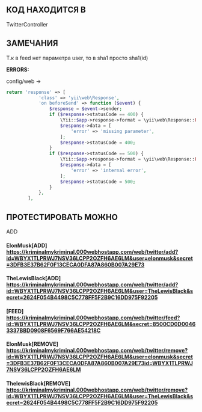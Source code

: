 КОД НАХОДИТСЯ В
------------

TwitterController

ЗАМЕЧАНИЯ
------------

Т.к в feed нет параметра user, то в sha1 просто sha1(id)

**ERRORS:**

config/web -> 

```php
return 'response' => [
            'class' => 'yii\web\Response',
            'on beforeSend' => function ($event) {
                $response = $event->sender;
                if ($response->statusCode == 400) {
                    \Yii::$app->response->format = \yii\web\Response::FORMAT_JSON;
                    $response->data = [
                        'error' => 'missing parameter',
                    ];
                    $response->statusCode = 400;
                }
                if ($response->statusCode == 500) {
                    \Yii::$app->response->format = \yii\web\Response::FORMAT_JSON;
                    $response->data = [
                        'error' => 'internal error',
                    ];
                    $response->statusCode = 500;
                }
            },
        ],
```

ПРОТЕСТИРОВАТЬ МОЖНО
-------
ADD

#### ElonMusk[ADD] https://kriminalmykriminal.000webhostapp.com/web/twitter/add?id=WBYX1TLPRWJ7NSV36LCPP2OZFH6AE6LM&user=elonmusk&secret=3DFB3E37B62F0F13CECA0DFA87A860B007A29E73

#### TheLewisBlack[ADD] https://kriminalmykriminal.000webhostapp.com/web/twitter/add?id=WBYX1TLPRWJ7NSV36LCPP2OZFH6AE6LM&user=TheLewisBlack&secret=2624F054B4498C5C778FF5F2B9C16DD975F92205

#### [FEED] https://kriminalmykriminal.000webhostapp.com/web/twitter/feed?id=WBYX1TLPRWJ7NSV36LCPP2OZFH6AE6LM&secret=8500CD0D00463337BBD0908F6569F766AE54218C

#### ElonMusk[REMOVE] https://kriminalmykriminal.000webhostapp.com/web/twitter/remove?id=WBYX1TLPRWJ7NSV36LCPP2OZFH6AE6LM&user=elonmusk&secret=3DFB3E37B62F0F13CECA0DFA87A860B007A29E73id=WBYX1TLPRWJ7NSV36LCPP2OZFH6AE6LM
#### ThelewisBlack[REMOVE] https://kriminalmykriminal.000webhostapp.com/web/twitter/remove?id=WBYX1TLPRWJ7NSV36LCPP2OZFH6AE6LM&user=TheLewisBlack&secret=2624F054B4498C5C778FF5F2B9C16DD975F92205
